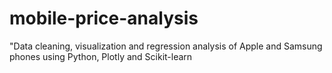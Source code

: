 # mobile-price-analysis
"Data cleaning, visualization and regression analysis of Apple and Samsung phones using Python, Plotly and Scikit-learn
